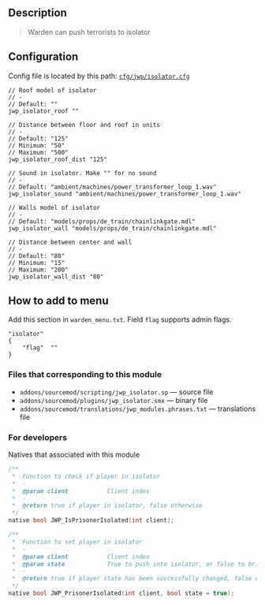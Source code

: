 ## Description
>Warden can push terrorists to isolator

## Configuration
Config file is located by this path:
[`cfg/jwp/isolator.cfg`](https://github.com/TiBarification/Jail-Warden-Pro/blob/master/cfg/jwp/isolator.cfg)
```
// Roof model of isolator
// -
// Default: ""
jwp_isolator_roof ""

// Distance between floor and roof in units
// -
// Default: "125"
// Minimum: "50"
// Maximum: "500"
jwp_isolator_roof_dist "125"

// Sound in isolator. Make "" for no sound
// -
// Default: "ambient/machines/power_transformer_loop_1.wav"
jwp_isolator_sound "ambient/machines/power_transformer_loop_1.wav"

// Walls model of isolator
// -
// Default: "models/props/de_train/chainlinkgate.mdl"
jwp_isolator_wall "models/props/de_train/chainlinkgate.mdl"

// Distance between center and wall
// -
// Default: "80"
// Minimum: "15"
// Maximum: "200"
jwp_isolator_wall_dist "80"
```

## How to add to menu
Add this section in `warden_menu.txt`. Field `flag` supports admin flags.
```
"isolator"
{
	"flag"	""
}
```

### Files that corresponding to this module
- `addons/sourcemod/scripting/jwp_isolator.sp` — source file
- `addons/sourcemod/plugins/jwp_isolator.smx` — binary file
- `addons/sourcemod/translations/jwp_modules.phrases.txt` — translations file

### For developers
Natives that associated with this module
```h
/**
 *	Function to check if player in isolator
 *	-
 *	@param client			Client index
 *	-
 *	@return true if player in isolator, false otherwise
 */
native bool JWP_IsPrisonerIsolated(int client);

/**
 *	Function to set player in isolator
 *	-
 *	@param client			Client index
 *	@param state			True to push into isolator, or false to bring him back
 *	-
 *	@return true if player state has been successfully changed, false otherwise
 */
native bool JWP_PrisonerIsolated(int client, bool state = true);
```